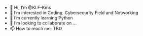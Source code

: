 - 👋 Hi, I’m @KLF-Kms
- 👀 I’m interested in Coding, Cybersecurity Field and Networking
- 🌱 I’m currently learning Python
- 💞️ I’m looking to collaborate on ...
- 📫 How to reach me: TBD
<!---
KLF-Kms/KLF-Kms is a ✨ special ✨ repository because its `README.md` (this file) appears on your GitHub profile.
You can click the Preview link to take a look at your changes.
--->

